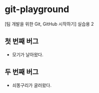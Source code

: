 # git-playground
[팀 개발을 위한 Git, GitHub 시작하기] 실습용 2

## 첫 번째 버그
- 모기가 날아왔다.

## 두 번째 버그
- 쇠똥구리가 굴러왔다.